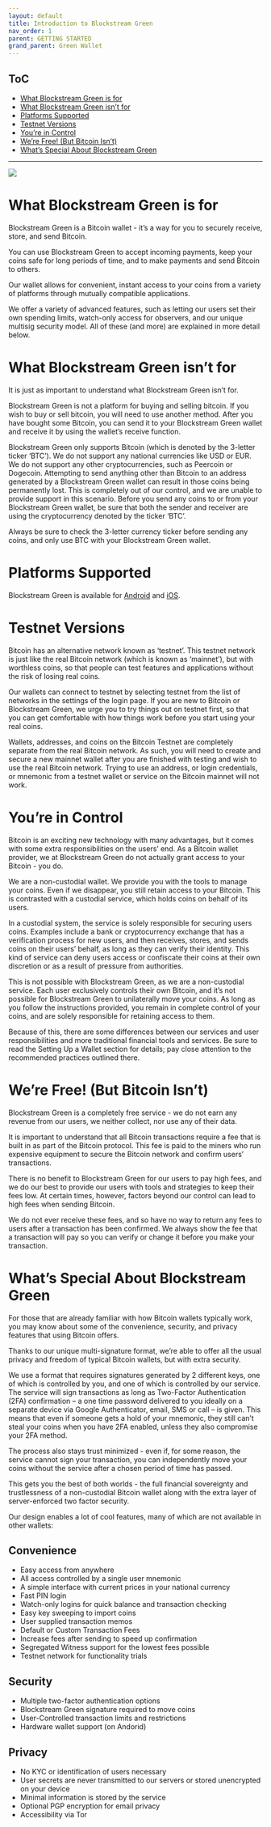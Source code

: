 ```yaml
---
layout: default
title: Introduction to Blockstream Green
nav_order: 1
parent: GETTING STARTED
grand_parent: Green Wallet
--- 
```


## ToC

- [What Blockstream Green is for](#what-blockstream-green-is-for)
- [What Blockstream Green isn’t for](#what-blockstream-green-isnt-for)
- [Platforms Supported](#platforms-supported)
- [Testnet Versions](#testnet-versions)
- [You’re in Control](#youre-in-control)
- [We’re Free! (But Bitcoin Isn’t)](#were-free-but-bitcoin-isnt)
- [What’s Special About Blockstream Green](#whats-special-about-blockstream-green)

___

<img src="../../assets/green-assets/green-graphic.png" />

# What Blockstream Green is for

Blockstream Green is a Bitcoin wallet - it’s a way for you to securely receive, store, and send Bitcoin.

You can use Blockstream Green to accept incoming payments, keep your coins safe for long periods of time, and to make payments and send Bitcoin to others.

Our wallet allows for convenient, instant access to your coins from a variety of platforms through mutually compatible applications.

We offer a variety of advanced features, such as letting our users set their own spending limits, watch-only access for observers, and our unique multisig security model. All of these (and more) are explained in more detail below.


# What Blockstream Green isn’t for

It is just as important to understand what Blockstream Green isn’t for.

Blockstream Green is not a platform for buying and selling bitcoin. If you wish to buy or sell bitcoin, you will need to use another method. After you have bought some Bitcoin, you can send it to your Blockstream Green wallet and receive it by using the wallet’s receive function.

Blockstream Green only supports Bitcoin (which is denoted by the 3-letter ticker ‘BTC’). We do not support any national currencies like USD or EUR. We do not support any other cryptocurrencies, such as Peercoin or Dogecoin. Attempting to send anything other than Bitcoin to an address generated by a Blockstream Green wallet can result in those coins being permanently lost. This is completely out of our control, and we are unable to provide support in this scenario. Before you send any coins to or from your Blockstream Green wallet, be sure that both the sender and receiver are using the cryptocurrency denoted by the ticker ‘BTC’.

Always be sure to check the 3-letter currency ticker before sending any coins, and only use BTC with your Blockstream Green wallet.


# Platforms Supported

Blockstream Green is available for [Android](https://play.google.com/store/apps/details?id=com.greenaddress.greenbits_android_wallet) and [iOS](https://itunes.apple.com/app/id1402243590).


# Testnet Versions

Bitcoin has an alternative network known as ‘testnet’. This testnet network is just like the real Bitcoin network (which is known as ‘mainnet’), but with worthless coins, so that people can test features and applications without the risk of losing real coins.

Our wallets can connect to testnet by selecting testnet from the list of networks in the settings of the login page. If you are new to Bitcoin or Blockstream Green, we urge you to try things out on testnet first, so that you can get comfortable with how things work before you start using your real coins.

Wallets, addresses, and coins on the Bitcoin Testnet are completely separate from the real Bitcoin network. As such, you will need to create and secure a new mainnet wallet after you are finished with testing and wish to use the real Bitcoin network. Trying to use an address, or login credentials, or mnemonic from a testnet wallet or service on the Bitcoin mainnet will not work.


# You’re in Control

Bitcoin is an exciting new technology with many advantages, but it comes with some extra responsibilities on the users’ end. As a Bitcoin wallet provider, we at Blockstream Green do not actually grant access to your Bitcoin - you do.

We are a non-custodial wallet. We provide you with the tools to manage your coins. Even if we disappear, you still retain access to your Bitcoin. This is contrasted with a custodial service, which holds coins on behalf of its users.

In a custodial system, the service is solely responsible for securing users coins. Examples include a bank or cryptocurrency exchange that has a verification process for new users, and then receives, stores, and sends coins on their users’ behalf, as long as they can verify their identity. This kind of service can deny users access or confiscate their coins at their own discretion or as a result of pressure from authorities.

This is not possible with Blockstream Green, as we are a non-custodial service. Each user exclusively controls their own Bitcoin, and it’s not possible for Blockstream Green to unilaterally move your coins. As long as you follow the instructions provided, you remain in complete control of your coins, and are solely responsible for retaining access to them.

Because of this, there are some differences between our services and user responsibilities and more traditional financial tools and services. Be sure to read the Setting Up a Wallet section for details; pay close attention to the recommended practices outlined there.


# We’re Free! (But Bitcoin Isn’t)

Blockstream Green is a completely free service - we do not earn any revenue from our users, we neither collect, nor use any of their data.

It is important to understand that all Bitcoin transactions require a fee that is built in as part of the Bitcoin protocol. This fee is paid to the miners who run expensive equipment to secure the Bitcoin network and confirm users’ transactions.

There is no benefit to Blockstream Green for our users to pay high fees, and we do our best to provide our users with tools and strategies to keep their fees low. At certain times, however, factors beyond our control can lead to high fees when sending Bitcoin.

We do not ever receive these fees, and so have no way to return any fees to users after a transaction has been confirmed. We always show the fee that a transaction will pay so you can verify or change it before you make your transaction.


# What’s Special About Blockstream Green

For those that are already familiar with how Bitcoin wallets typically work, you may know about some of the convenience, security, and privacy features that using Bitcoin offers.

Thanks to our unique multi-signature format, we’re able to offer all the usual privacy and freedom of typical Bitcoin wallets, but with extra security.

We use a format that requires signatures generated by 2 different keys, one of which is controlled by you, and one of which is controlled by our service. The service will sign transactions as long as Two-Factor Authentication (2FA) confirmation – a one time password delivered to you ideally on a separate device via Google Authenticator, email, SMS or call – is given. This means that even if someone gets a hold of your mnemonic, they still can’t steal your coins when you have 2FA enabled, unless they also compromise your 2FA method.

The process also stays trust minimized - even if, for some reason, the service cannot sign your transaction, you can independently move your coins without the service after a chosen period of time has passed.

This gets you the best of both worlds - the full financial sovereignty and trustlessness of a non-custodial Bitcoin wallet along with the extra layer of server-enforced two factor security.

Our design enables a lot of cool features, many of which are not available in other wallets:


## Convenience
- Easy access from anywhere
- All access controlled by a single user mnemonic
- A simple interface with current prices in your national currency
- Fast PIN login
- Watch-only logins for quick balance and transaction checking
- Easy key sweeping to import coins
- User supplied transaction memos
- Default or Custom Transaction Fees
- Increase fees after sending to speed up confirmation 
- Segregated Witness support for the lowest fees possible
- Testnet network for functionality trials

## Security
- Multiple two-factor authentication options
- Blockstream Green signature required to move coins
- User-Controlled transaction limits and restrictions
- Hardware wallet support (on Andorid)

## Privacy
- No KYC or identification of users necessary
- User secrets are never transmitted to our servers or stored unencrypted on your device
- Minimal information is stored by the service
- Optional PGP encryption for email privacy
- Accessibility via Tor
